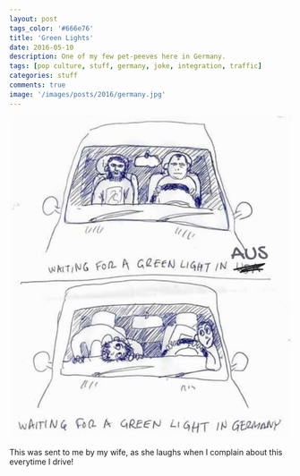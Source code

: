 ```yaml
---
layout: post
tags_color: '#666e76'
title: 'Green Lights'
date: 2016-05-10
description: One of my few pet-peeves here in Germany.
tags: [pop culture, stuff, germany, joke, integration, traffic]
categories: stuff
comments: true
image: '/images/posts/2016/germany.jpg'
---
```

![](/images/posts/2016/germany-large.jpg)

This was sent to me by my wife, as she laughs when I complain about this everytime I drive!